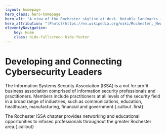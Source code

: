 ```yaml
---
layout: homepage
hero_class: hero-homepage
hero_alt: "A view of the Rochester skyline at dusk. Notable landmarks include the Genesee River, the Douglas-Anthony Bridge, The Metropolitan, 1300 Clinton Square, Legacy Tower (lighted in green), Blue Cross Arena, Tower 280, and Innovation Square."
hero_attribution: "[Photo](https://en.wikipedia.org/wiki/Rochester,_New_York#/media/File:RochesterSkyline2017.jpg) by Harley D. ([Harleyd613](https://commons.wikimedia.org/wiki/User:Harleyd613)). Used with permission: [CC BY-SA 4.0](https://creativecommons.org/licenses/by-sa/4.0)."
eleventyNavigation:
    key: Home
    class: hide-fullscreen hide-footer
---
```

# Developing and Connecting Cybersecurity Leaders

The Information Systems Security Association (ISSA) is a not for profit business association comprised of information security professionals and practitioners. Members include practitioners at all levels of the security field in a broad range of industries, such as communications, education, healthcare, manufacturing, financial and government.{.callout .first}

The Rochester ISSA chapter provides networking and educational opportunities to infosec professionals throughout the greater Rochester area.{.callout}
